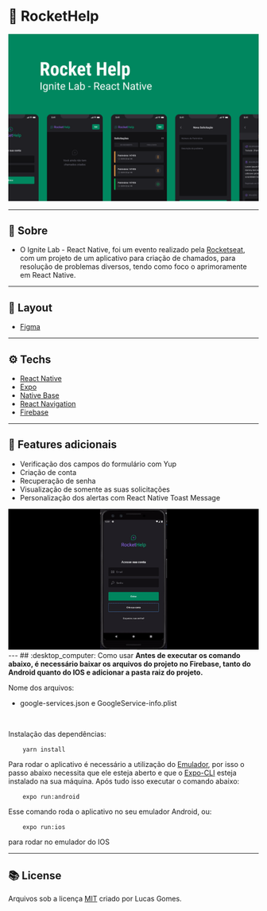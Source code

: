 # :iphone: RocketHelp

<div align="center">
    <img src="./README/front.png" >
</div>

---

## :bookmark_tabs: Sobre

- O Ignite Lab - React Native, foi um evento realizado pela [Rocketseat](https://www.rocketseat.com.br/), com um projeto de um aplicativo para criação de chamados, para resolução de problemas diversos, tendo como foco o aprimoramente em React Native.

---

## :art: Layout

- [Figma](https://www.figma.com/community/file/1130846653327904117)

---

## :gear: Techs

- [React Native](https://reactnative.dev/)
- [Expo](https://expo.dev/)
- [Native Base](https://nativebase.io/)
- [React Navigation](https://reactnavigation.org/)
- [Firebase](https://firebase.google.com/)

---

## :book: Features adicionais

- Verificação dos campos do formulário com Yup
- Criação de conta
- Recuperação de senha
- Visualização de somente as suas solicitações
- Personalização dos alertas com React Native Toast Message

<div align="center">
    <img src="./README/modifications.gif" >
</div>
---
## :desktop_computer: Como usar
<strong>Antes de executar os comando abaixo, é necessário baixar os arquivos do projeto no Firebase, tanto do Android quanto do IOS e adicionar a pasta raiz do projeto.</strong>

Nome dos arquivos:
- google-services.json e GoogleService-info.plist

<br />

<p> Instalação das dependências: </p>

```
    yarn install
```

Para rodar o aplicativo é necessário a utilização do [Emulador](https://developer.android.com/studio), por isso o passo abaixo necessita que ele esteja aberto e que o [Expo-CLI](https://docs.expo.dev/workflow/expo-cli/) esteja instalado na sua máquina. Após tudo isso executar o comando abaixo:

```
    expo run:android
```

Esse comando roda o aplicativo no seu emulador Android, ou:
```
    expo run:ios
```

para rodar no emulador do IOS

---

## :books: License

Arquivos sob a licença [MIT](https://github.com/lucasgomesgp) criado por Lucas Gomes.
